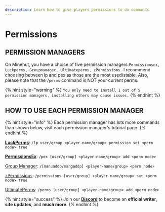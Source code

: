 ```yaml
---
description: Learn how to give players permissions to do commands.
---
```


# Permissions

## PERMISSION MANAGERS

On Minehut, you have a choice of five permission managers:`Permissionsex, Luckperms, Groupmanager, Ultimateperms, zPermissions.` I recommend choosing between lp and pex as those are the most used/stable. Also, please note that the `/perms` command is NOT your current perms.

{% hint style="warning" %}
`You only need to install 1 out of 5 permission managers, installing others may cause issues.`
{% endhint %}

## HOW TO USE EACH PERMISSION MANAGER

{% hint style="info" %}
Each permission manager has lots more commands than shown below, visit each permission manager's tutorial page.
{% endhint %}

[**LuckPerms**](https://minehut.xyz/plugin/permission-plugins/lp): `/lp user/group <player-name/group> permission set <perm node> true`

[**PermissionsEx**](https://minehut.xyz/plugin/permission-plugins/pex): `/pex [user/group] <player-name/group> add <perm node>`

[Group Manager](https://minehut.xyz/plugin/permission-plugins/gm): `/[manuaddp/mangaddp] <player-name/group> <perm node>`

[zPermissions](https://www.spigotmc.org/resources/zpermissions.11736/): `/permissions [user/group] <player-name/group> set <perm node> true`

[UltimatePerms](https://www.google.com/search?q=ultimate+perms&oq=ultimate+perms): `/perms [user/group] <player-name/group> add <perm node>`

{% hint style="success" %}
Join our [**Discord**](https://discord.gg/TYhH5bK) to become an **official writer**, **site updates**, and **much more**.
{% endhint %}

